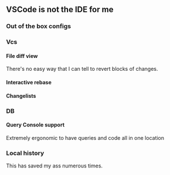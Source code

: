 ---
---

## VSCode is not the IDE for me

### Out of the box configs

### Vcs

#### File diff view

There's no easy way that I can tell to revert blocks of changes.

#### Interactive rebase

#### Changelists

### DB

#### Query Console support

Extremely ergonomic to have queries and code all in one location

### Local history

This has saved my ass numerous times.
